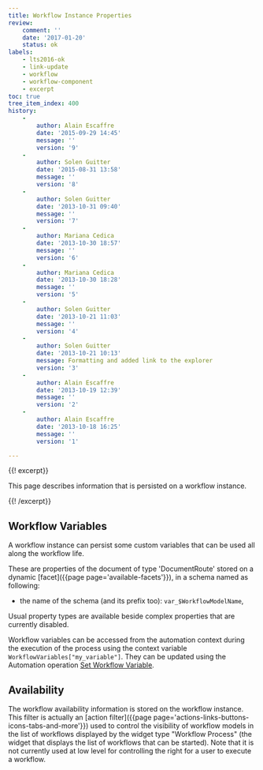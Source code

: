 ```yaml
---
title: Workflow Instance Properties
review:
    comment: ''
    date: '2017-01-20'
    status: ok
labels:
    - lts2016-ok
    - link-update
    - workflow
    - workflow-component
    - excerpt
toc: true
tree_item_index: 400
history:
    -
        author: Alain Escaffre
        date: '2015-09-29 14:45'
        message: ''
        version: '9'
    -
        author: Solen Guitter
        date: '2015-08-31 13:58'
        message: ''
        version: '8'
    -
        author: Solen Guitter
        date: '2013-10-31 09:40'
        message: ''
        version: '7'
    -
        author: Mariana Cedica
        date: '2013-10-30 18:57'
        message: ''
        version: '6'
    -
        author: Mariana Cedica
        date: '2013-10-30 18:28'
        message: ''
        version: '5'
    -
        author: Solen Guitter
        date: '2013-10-21 11:03'
        message: ''
        version: '4'
    -
        author: Solen Guitter
        date: '2013-10-21 10:13'
        message: Formatting and added link to the explorer
        version: '3'
    -
        author: Alain Escaffre
        date: '2013-10-19 12:39'
        message: ''
        version: '2'
    -
        author: Alain Escaffre
        date: '2013-10-18 16:25'
        message: ''
        version: '1'

---
```

{{! excerpt}}

This page describes information that is persisted on a workflow instance.

{{! /excerpt}}

## Workflow Variables

A workflow instance can persist some custom variables that can be used all along the workflow life.

These are properties of the document of type 'DocumentRoute' stored on a dynamic [facet]({{page page='available-facets'}}), in a schema named as following:

*   the name of the schema (and its prefix too): `var_$WorkflowModelName`,

Usual property types are available beside complex properties that are currently disabled.

Workflow variables can be accessed from the automation context during the execution of the process using the context variable `WorkflowVariables["my_variable"]`. They can be updated using the Automation operation [Set Workflow Variable](http://explorer.nuxeo.org/nuxeo/site/distribution/current/viewOperation/Context.SetWorkflowVar).

## Availability

The workflow availability information is stored on the workflow instance. This filter is actually an [action filter]({{page page='actions-links-buttons-icons-tabs-and-more'}}) used to control the visibility of workflow models in the list of workflows displayed by the widget type "Workflow Process" (the widget that displays the list of workflows that can be started). Note that it is not currently used at low level for controlling the right for a user to execute a workflow.
